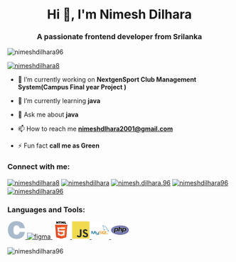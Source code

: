 <h1 align="center">Hi 👋, I'm Nimesh Dilhara</h1>
<h3 align="center">A passionate frontend developer from Srilanka</h3>

<p align="left"> <img src="https://komarev.com/ghpvc/?username=nimeshdilhara96&label=Profile%20views&color=0e75b6&style=flat" alt="nimeshdilhara96" /> </p>

<p align="left"> <a href="https://twitter.com/nimeshdilhara8" target="blank"><img src="https://img.shields.io/twitter/follow/nimeshdilhara8?logo=twitter&style=for-the-badge" alt="nimeshdilhara8" /></a> </p>

- 🔭 I’m currently working on **NextgenSport Club Management System(Campus Final year Project )**

- 🌱 I’m currently learning **java**

- 💬 Ask me about **java**

- 📫 How to reach me **nimeshdlhara2001@gmail.com**

- ⚡ Fun fact **call me as Green**

<h3 align="left">Connect with me:</h3>
<p align="left">
<a href="https://instagram.com/nimeshdilhara96" target="blank"><img align="center" src="https://raw.githubusercontent.com/rahuldkjain/github-profile-readme-generator/master/src/images/icons/Social/twitter.svg" alt="nimeshdilhara8" height="30" width="40" /></a>
<a href="https://linkedin.com/in/nimeshdilhara" target="blank"><img align="center" src="https://raw.githubusercontent.com/rahuldkjain/github-profile-readme-generator/master/src/images/icons/Social/linked-in-alt.svg" alt="nimeshdilhara" height="30" width="40" /></a>
<a href="https://fb.com/nimesh.dilhara.96" target="blank"><img align="center" src="https://raw.githubusercontent.com/rahuldkjain/github-profile-readme-generator/master/src/images/icons/Social/facebook.svg" alt="nimesh.dilhara.96" height="30" width="40" /></a>
<a href="https://instagram.com/nimeshdilhara96" target="blank"><img align="center" src="https://raw.githubusercontent.com/rahuldkjain/github-profile-readme-generator/master/src/images/icons/Social/instagram.svg" alt="nimeshdilhara96" height="30" width="40" /></a>
<a href="https://www.behance.net/nimeshdilhara96" target="blank"><img align="center" src="https://raw.githubusercontent.com/rahuldkjain/github-profile-readme-generator/master/src/images/icons/Social/behance.svg" alt="nimeshdilhara96" height="30" width="40" /></a>
</p>

<h3 align="left">Languages and Tools:</h3>
<p align="left"> <a href="https://www.cprogramming.com/" target="_blank" rel="noreferrer"> <img src="https://raw.githubusercontent.com/devicons/devicon/master/icons/c/c-original.svg" alt="c" width="40" height="40"/> </a> <a href="https://www.figma.com/" target="_blank" rel="noreferrer"> <img src="https://www.vectorlogo.zone/logos/figma/figma-icon.svg" alt="figma" width="40" height="40"/> </a> <a href="https://www.w3.org/html/" target="_blank" rel="noreferrer"> <img src="https://raw.githubusercontent.com/devicons/devicon/master/icons/html5/html5-original-wordmark.svg" alt="html5" width="40" height="40"/> </a> <a href="https://developer.mozilla.org/en-US/docs/Web/JavaScript" target="_blank" rel="noreferrer"> <img src="https://raw.githubusercontent.com/devicons/devicon/master/icons/javascript/javascript-original.svg" alt="javascript" width="40" height="40"/> </a> <a href="https://www.mysql.com/" target="_blank" rel="noreferrer"> <img src="https://raw.githubusercontent.com/devicons/devicon/master/icons/mysql/mysql-original-wordmark.svg" alt="mysql" width="40" height="40"/> </a> <a href="https://www.php.net" target="_blank" rel="noreferrer"> <img src="https://raw.githubusercontent.com/devicons/devicon/master/icons/php/php-original.svg" alt="php" width="40" height="40"/> </a> </p>

<p><img align="center" src="https://github-readme-stats.vercel.app/api/top-langs?username=nimeshdilhara96&show_icons=true&locale=en&layout=compact" alt="nimeshdilhara96" /></p>
